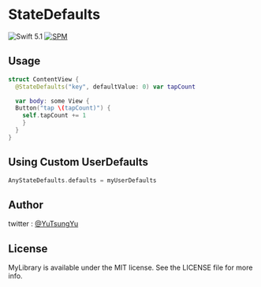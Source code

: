 # StateDefaults
![Swift 5.1](https://img.shields.io/badge/Swift-5.1-orange.svg) 
[![SPM](https://img.shields.io/badge/spm-compatible-brightgreen.svg?style=flat)](https://github.com/apple/swift-package-manager)

## Usage

```swift
struct ContentView {
  @StateDefaults("key", defaultValue: 0) var tapCount

  var body: some View {
  Button("tap \(tapCount)") {
    self.tapCount += 1
    }
  }
}
```

## Using Custom UserDefaults

```swift
AnyStateDefaults.defaults = myUserDefaults
```
## Author

twitter : [@YuTsungYu](https://twitter.com/YuTsungYu) 

## License

MyLibrary is available under the MIT license. See the LICENSE file for more info.

